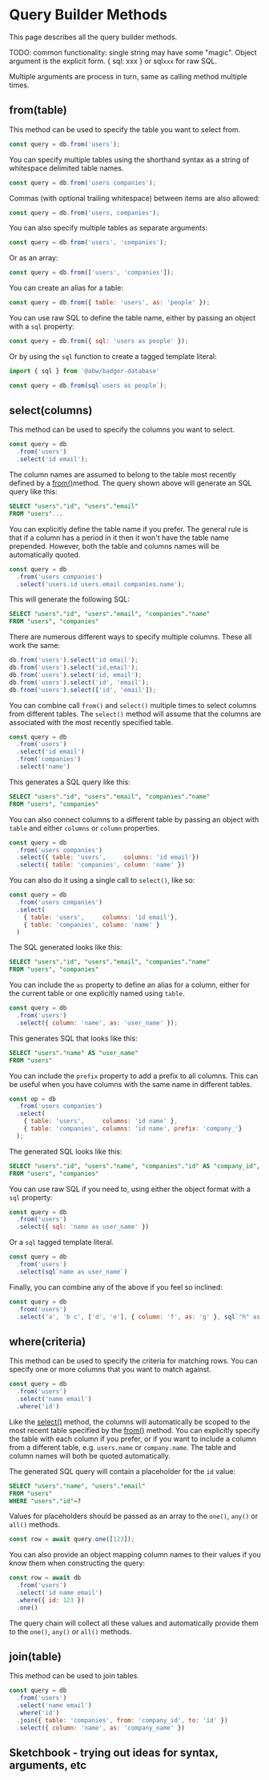 # Query Builder Methods

This page describes all the query builder methods.

TODO: common functionality: single string may have some "magic".
Object argument is the explicit form.  { sql: xxx } or sql`xxx`
for raw SQL.

Multiple arguments are process in turn, same as calling method
multiple times.

## from(table)

This method can be used to specify the table you want to select from.

```js
const query = db.from('users');
```

You can specify multiple tables using the shorthand syntax as a
string of whitespace delimited table names.

```js
const query = db.from('users companies');
```

Commas (with optional trailing whitespace) between items are also allowed:

```js
const query = db.from('users, companies');
```

You can also specify multiple tables as separate arguments:

```js
const query = db.from('users', 'companies');
```

Or as an array:

```js
const query = db.from(['users', 'companies']);
```

You can create an alias for a table:

```js
const query = db.from({ table: 'users', as: 'people' });
```

You can use raw SQL to define the table name, either by passing
an object with a `sql` property:

```js
const query = db.from({ sql: 'users as people' });
```

Or by using the `sql` function to create a tagged template literal:

```js
import { sql } from '@abw/badger-database'

const query = db.from(sql`users as people`);
```

## select(columns)

This method can be used to specify the columns you want to select.

```js
const query = db
  .from('users')
  .select('id email');
```

The column names are assumed to belong to the table most recently
defined by a [from()](#from-table-)method.  The query shown above
will generate an SQL query like this:

```sql
SELECT "users"."id", "users"."email"
FROM "users"...
```

You can explicitly define the table name if you prefer.  The general
rule is that if a column has a period in it then it won't have the
table name prepended.  However, both the table and columns names will
be automatically quoted.

```js
const query = db
  .from('users companies')
  .select('users.id users.email companies.name');
```

This will generate the following SQL:

```sql
SELECT "users"."id", "users"."email", "companies"."name"
FROM "users", "companies"
```

There are numerous different ways to specify multiple columns.
These all work the same:

```js
db.from('users').select('id email');
db.from('users').select('id,email');
db.from('users').select('id, email');
db.from('users').select('id', 'email');
db.from('users').select(['id', 'email']);
```

You can combine call `from()` and `select()` multiple times to
select columns from different tables.  The `select()` method
will assume that the columns are associated with the most recently
specified table.

```js
const query = db
  .from('users')
  .select('id email')
  .from('companies')
  .select('name')
```

This generates a SQL query like this:

```sql
SELECT "users"."id", "users"."email", "companies"."name"
FROM "users", "companies"
```

You can also connect columns to a different table by passing an
object with `table` and either `columns` or `column` properties.

```js
const query = db
  .from('users companies')
  .select({ table: 'users',     columns: 'id email'})
  .select({ table: 'companies', column: 'name' })
```

You can also do it using a single call to `select()`, like so:

```js
const query = db
  .from('users companies')
  .select(
    { table: 'users',     columns: 'id email'},
    { table: 'companies', column: 'name' }
  )
```

The SQL generated looks like this:

```sql
SELECT "users"."id", "users"."email", "companies"."name"
FROM "users", "companies"
```

You can include the `as` property to define an alias for a column,
either for the current table or one explicitly named using `table`.

```js
const query = db
  .from('users')
  .select({ column: 'name', as: 'user_name' });
```

This generates SQL that looks like this:

```sql
SELECT "users"."name" AS "user_name"
FROM "users"
```

You can include the `prefix` property to add a prefix to all columns.
This can be useful when you have columns with the same name in different
tables.

```js
const op = db
  .from('users companies')
  .select(
    { table: 'users',     columns: 'id name' },
    { table: 'companies', columns: 'id name', prefix: 'company_'}
  );
```

The generated SQL looks like this:

```sql
SELECT "users"."id", "users"."name", "companies"."id" AS "company_id", "companies"."name" AS "company_name"
FROM "users", "companies"
```

You can use raw SQL if you need to, using either the object format with
a `sql` property:

```js
const query = db
  .from('users')
  .select({ sql: 'name as user_name' })
```

Or a `sql` tagged template literal.

```js
const query = db
  .from('users')
  .select(sql`name as user_name`)
```

Finally, you can combine any of the above if you feel so inclined:

```js
const query = db
  .from('users')
  .select('a', 'b c', ['d', 'e'], { column: 'f', as: 'g' }, sql`"h" as "j"`)
```

## where(criteria)

This method can be used to specify the criteria for matching rows.
You can specify one or more columns that you want to match against.

```js
const query = db
  .from('users')
  .select('name email')
  .where('id')
```

Like the [select()](#select-columns-) method, the columns will automatically
be scoped to the most recent table specified by the [from()](#from-table-)
method.  You can explicitly specify the table with each column if you prefer,
or if you want to include a column from a different table, e.g. `users.name`
or `company.name`.  The table and column names will both be quoted automatically.

The generated SQL query will contain a placeholder for the `id` value:

```sql
SELECT "users"."name", "users"."email"
FROM "users"
WHERE "users"."id"=?
```

Values for placeholders should be passed as an array to the `one()`, `any()`
or `all()` methods.

```js
const row = await query.one([123]);
```

You can also provide an object mapping column names to their values if you know
them when constructing the query:

```js
const row = await db
  .from('users')
  .select('id name email')
  .where({ id: 123 })
  .one()
```

The query chain will collect all these values and automatically provide them to
the `one()`, `any()` or `all()` methods.

## join(table)

This method can be used to join tables.

```js
const query = db
  .from('users')
  .select('name email')
  .where('id')
  .join({ table: 'companies', from: 'company_id', to: 'id' })
  .select({ column: 'name', as: 'company_name' })
```


## Sketchbook - trying out ideas for syntax, arguments, etc

